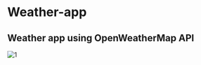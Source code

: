 # Weather-app
## Weather app using  OpenWeatherMap API

![1](https://github.com/ruturajjadhav07/Weather-app/assets/109014091/71edb9d0-23f9-48c5-85ff-de05a6191f93)
